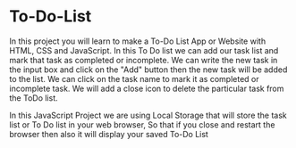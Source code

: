 # To-Do-List

In this project you will learn to make a To-Do List App or Website with HTML, CSS and JavaScript. 
In this To Do list we can add our task list and mark that task as completed or incomplete. We can write the new task in the input box and click on the "Add" button then the new task will be added to the list.
We can click on the task name to mark it as completed or incomplete task. We will add a close icon to delete the particular task from the ToDo list.

In this JavaScript Project we are using Local Storage  that will store the task list or To Do list in your web browser, So that if you close and restart the browser then also it will display your saved To-Do List
